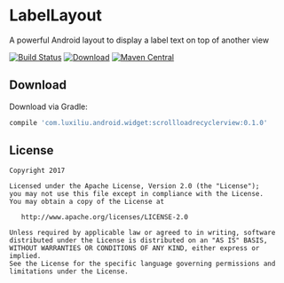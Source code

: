 LabelLayout
=======
A powerful Android layout to display a label text on top of another view


[![Build Status](https://travis-ci.org/luxiliu/ScrollLoadRecyclerView.svg?branch=develop)](https://travis-ci.org/luxiliu/ScrollLoadRecyclerView)
[![Download](https://api.bintray.com/packages/luxiliu/maven/ScrollLoadRecyclerView/images/download.svg)](https://bintray.com/luxiliu/maven/ScrollLoadRecyclerView/_latestVersion)
[![Maven Central](https://maven-badges.herokuapp.com/maven-central/com.luxiliu/scrollloadrecyclerview/badge.svg)](https://maven-badges.herokuapp.com/maven-central/com.luxiliu/scrollloadrecyclerview)


Download
--------
Download via Gradle:
```groovy
compile 'com.luxiliu.android.widget:scrollloadrecyclerview:0.1.0'
```

License
--------
    Copyright 2017

    Licensed under the Apache License, Version 2.0 (the "License");
    you may not use this file except in compliance with the License.
    You may obtain a copy of the License at

       http://www.apache.org/licenses/LICENSE-2.0

    Unless required by applicable law or agreed to in writing, software
    distributed under the License is distributed on an "AS IS" BASIS,
    WITHOUT WARRANTIES OR CONDITIONS OF ANY KIND, either express or implied.
    See the License for the specific language governing permissions and
    limitations under the License.
